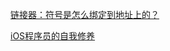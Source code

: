 [链接器：符号是怎么绑定到地址上的？](https://time.geekbang.org/column/article/86840)

[iOS程序员的自我修养](https://juejin.cn/post/6844903912143585288)